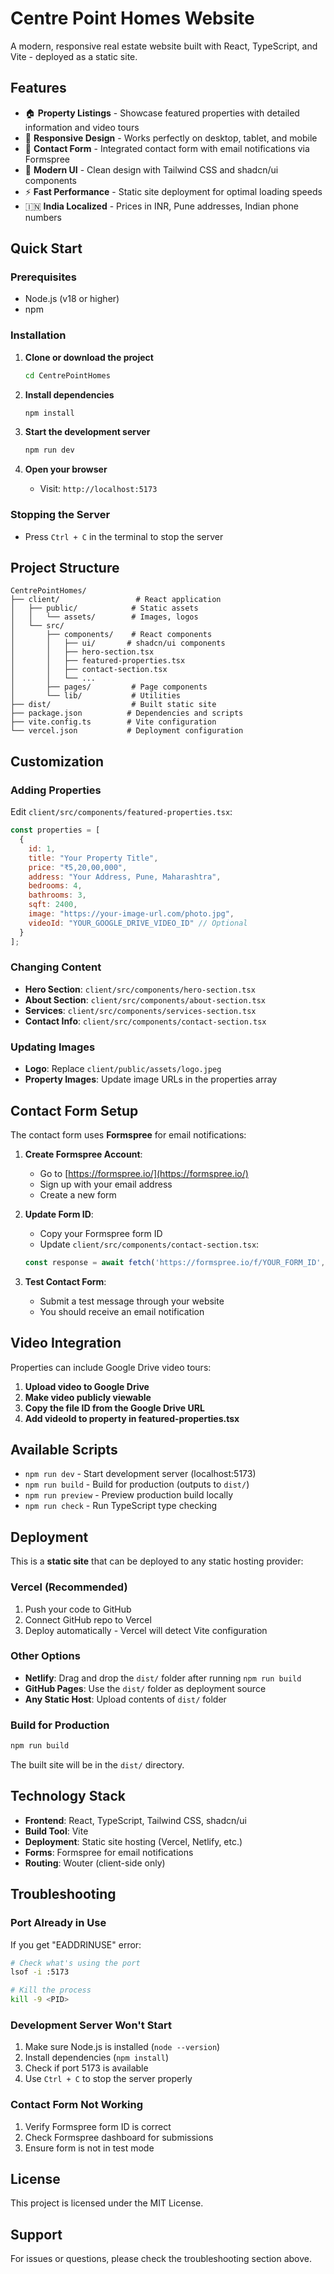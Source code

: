 # Centre Point Homes Website

A modern, responsive real estate website built with React, TypeScript, and Vite - deployed as a static site.

## Features

- 🏠 **Property Listings** - Showcase featured properties with detailed information and video tours
- 📱 **Responsive Design** - Works perfectly on desktop, tablet, and mobile
- 📧 **Contact Form** - Integrated contact form with email notifications via Formspree
- 🎨 **Modern UI** - Clean design with Tailwind CSS and shadcn/ui components  
- ⚡ **Fast Performance** - Static site deployment for optimal loading speeds
- 🇮🇳 **India Localized** - Prices in INR, Pune addresses, Indian phone numbers

## Quick Start

### Prerequisites
- Node.js (v18 or higher)
- npm

### Installation

1. **Clone or download the project**
   ```bash
   cd CentrePointHomes
   ```

2. **Install dependencies**
   ```bash
   npm install
   ```

3. **Start the development server**
   ```bash
   npm run dev
   ```

4. **Open your browser**
   - Visit: `http://localhost:5173`

### Stopping the Server
- Press `Ctrl + C` in the terminal to stop the server

## Project Structure

```
CentrePointHomes/
├── client/                 # React application
│   ├── public/            # Static assets
│   │   └── assets/        # Images, logos
│   └── src/
│       ├── components/    # React components
│       │   ├── ui/       # shadcn/ui components
│       │   ├── hero-section.tsx
│       │   ├── featured-properties.tsx
│       │   ├── contact-section.tsx
│       │   └── ...
│       ├── pages/         # Page components
│       └── lib/           # Utilities
├── dist/                  # Built static site
├── package.json          # Dependencies and scripts
├── vite.config.ts        # Vite configuration
└── vercel.json           # Deployment configuration
```

## Customization

### Adding Properties
Edit `client/src/components/featured-properties.tsx`:
```javascript
const properties = [
  {
    id: 1,
    title: "Your Property Title",
    price: "₹5,20,00,000",
    address: "Your Address, Pune, Maharashtra",
    bedrooms: 4,
    bathrooms: 3,
    sqft: 2400,
    image: "https://your-image-url.com/photo.jpg",
    videoId: "YOUR_GOOGLE_DRIVE_VIDEO_ID" // Optional
  }
];
```

### Changing Content
- **Hero Section**: `client/src/components/hero-section.tsx`
- **About Section**: `client/src/components/about-section.tsx`  
- **Services**: `client/src/components/services-section.tsx`
- **Contact Info**: `client/src/components/contact-section.tsx`

### Updating Images
- **Logo**: Replace `client/public/assets/logo.jpeg`
- **Property Images**: Update image URLs in the properties array

## Contact Form Setup

The contact form uses **Formspree** for email notifications:

1. **Create Formspree Account**:
   - Go to [https://formspree.io/](https://formspree.io/)
   - Sign up with your email address
   - Create a new form

2. **Update Form ID**:
   - Copy your Formspree form ID
   - Update `client/src/components/contact-section.tsx`:
   ```javascript
   const response = await fetch('https://formspree.io/f/YOUR_FORM_ID', {
   ```

3. **Test Contact Form**:
   - Submit a test message through your website
   - You should receive an email notification

## Video Integration

Properties can include Google Drive video tours:

1. **Upload video to Google Drive**
2. **Make video publicly viewable**
3. **Copy the file ID from the Google Drive URL**
4. **Add videoId to property in featured-properties.tsx**

## Available Scripts

- `npm run dev` - Start development server (localhost:5173)
- `npm run build` - Build for production (outputs to `dist/`)
- `npm run preview` - Preview production build locally
- `npm run check` - Run TypeScript type checking

## Deployment

This is a **static site** that can be deployed to any static hosting provider:

### Vercel (Recommended)
1. Push your code to GitHub
2. Connect GitHub repo to Vercel
3. Deploy automatically - Vercel will detect Vite configuration

### Other Options
- **Netlify**: Drag and drop the `dist/` folder after running `npm run build`
- **GitHub Pages**: Use the `dist/` folder as deployment source
- **Any Static Host**: Upload contents of `dist/` folder

### Build for Production
```bash
npm run build
```
The built site will be in the `dist/` directory.

## Technology Stack

- **Frontend**: React, TypeScript, Tailwind CSS, shadcn/ui
- **Build Tool**: Vite
- **Deployment**: Static site hosting (Vercel, Netlify, etc.)
- **Forms**: Formspree for email notifications
- **Routing**: Wouter (client-side only)

## Troubleshooting

### Port Already in Use
If you get "EADDRINUSE" error:
```bash
# Check what's using the port  
lsof -i :5173

# Kill the process
kill -9 <PID>
```

### Development Server Won't Start
1. Make sure Node.js is installed (`node --version`)
2. Install dependencies (`npm install`)
3. Check if port 5173 is available
4. Use `Ctrl + C` to stop the server properly

### Contact Form Not Working
1. Verify Formspree form ID is correct
2. Check Formspree dashboard for submissions
3. Ensure form is not in test mode

## License

This project is licensed under the MIT License.

## Support

For issues or questions, please check the troubleshooting section above.